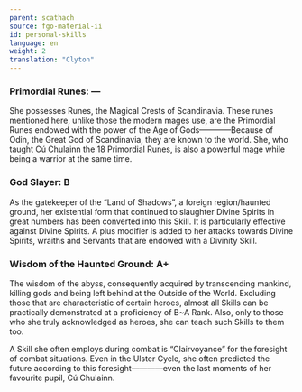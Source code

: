 ```yaml
---
parent: scathach
source: fgo-material-ii
id: personal-skills
language: en
weight: 2
translation: "Clyton"
---
```


### Primordial Runes: —

She possesses Runes, the Magical Crests of Scandinavia. These runes mentioned here, unlike those the modern mages use, are the Primordial Runes endowed with the power of the Age of Gods————Because of Odin, the Great God of Scandinavia, they are known to the world. She, who taught Cú Chulainn the 18 Primordial Runes, is also a powerful mage while being a warrior at the same time.

### God Slayer: B

As the gatekeeper of the “Land of Shadows”, a foreign region/haunted ground, her existential form that continued to slaughter Divine Spirits in great numbers has been converted into this Skill. It is particularly effective against Divine Spirits. A plus modifier is added to her attacks towards Divine Spirits, wraiths and Servants that are endowed with a Divinity Skill.

### Wisdom of the Haunted Ground: A+

The wisdom of the abyss, consequently acquired by transcending mankind, killing gods and being left behind at the Outside of the World. Excluding those that are characteristic of certain heroes, almost all Skills can be practically demonstrated at a proficiency of B~A Rank. Also, only to those who she truly acknowledged as heroes, she can teach such Skills to them too.

A Skill she often employs during combat is “Clairvoyance” for the foresight of combat situations. Even in the Ulster Cycle, she often predicted the future according to this foresight————even the last moments of her favourite pupil, Cú Chulainn.
